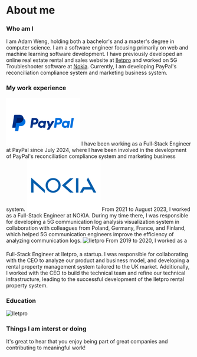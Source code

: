 # About me

### Who am I
I am Adam Weng, holding both a bachelor's and a master's degree in computer science. I am a software engineer focusing primarily on web and machine learning software development. I have previously developed an online real estate rental and sales website at [Iletpro](https://www.iletpro.com/) and worked on 5G Troubleshooter software at [Nokia](https://www.nokia.com/). Currently, I am developing PayPal's reconciliation compliance system and marketing business system.

### My work experience

<img style="margin: 0px" src="/public/Paypal-logo.png" alt="Paypal" width="200" height="auto">
I have been working as a Full-Stack Engineer at PayPal since July 2024, where I have been involved in the development of PayPal's reconciliation compliance system and marketing business system.

<img style="margin: 0px" src="/public/NOKIA-logo.png" alt="Paypal" width="200" height="auto">
From 2021 to August 2023, I worked as a Full-Stack Engineer at NOKIA. During my time there, I was responsible for developing a 5G communication log analysis visualization system in collaboration with colleagues from Poland, Germany, France, and Finland, which helped 5G communication engineers improve the efficiency of analyzing communication logs.

<img style="margin-bottom: 20px" src="https://kunpro.s3.eu-west-2.amazonaws.com/sites/default.svg" alt="Iletpro" width="200" height="auto">
From 2019 to 2020, I worked as a Full-Stack Engineer at Iletpro, a startup. I was responsible for collaborating with the CEO to analyze our product and business model, and developing a rental property management system tailored to the UK market. Additionally, I worked with the CEO to build the technical team and refine our technical infrastructure, leading to the successful development of the Iletpro rental property system.

### Education

<img style="margin-bottom: 0px" src="https://upload.wikimedia.org/wikipedia/en/thumb/2/2a/East_China_Normal_University_logo.svg/300px-East_China_Normal_University_logo.svg.png" alt="Iletpro" width="100" height="auto">

### Things I am interst or doing

It's great to hear that you enjoy being part of great companies and contributing to meaningful work!

